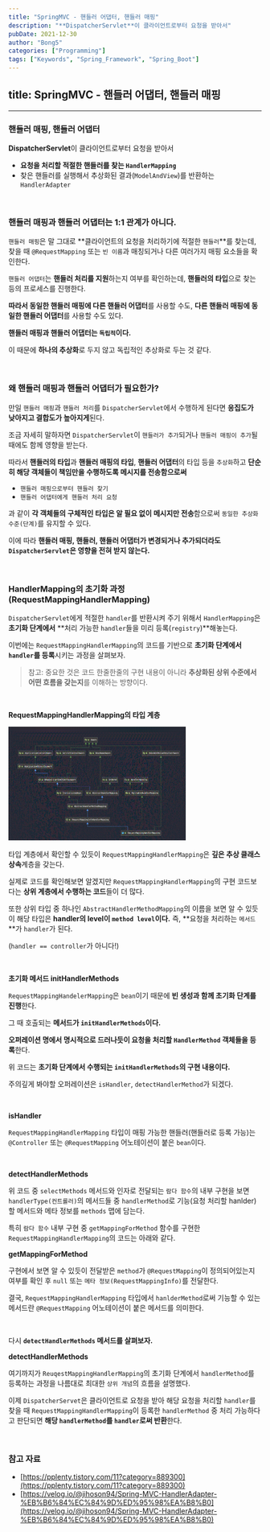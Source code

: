 ```yaml
---
title: "SpringMVC - 핸들러 어댑터, 핸들러 매핑"
description: "**DispatcherServlet**이 클라이언트로부터 요청을 받아서"
pubDate: 2021-12-30
author: "Bong5"
categories: ["Programming"]
tags: ["Keywords", "Spring_Framework", "Spring_Boot"]
---
```



## title: SpringMVC - 핸들러 어댑터, 핸들러 매핑

---

### 핸들러 매핑, 핸들러 어댑터

**DispatcherServlet**이 클라이언트로부터 요청을 받아서

- **요청을 처리할 적절한 핸들러를 찾는 `HandlerMapping`**
- 찾은 핸들러를 실행해서 추상화된 결과(`ModelAndView`)를 반환하는 `HandlerAdapter`

<br>

### 핸들러 매핑과 핸들러 어댑터는 1:1 관계가 아니다.

`핸들러 매핑`은 말 그대로 **클라이언트의 요청을 처리하기에 적절한 `핸들러`**를 찾는데, 찾을 때 `@RequestMapping` 또는 `빈 이름`과 매칭되거나 다른 여러가지 매핑 요소들을 확인한다.

`핸들러 어댑터`는 **핸들러 처리를 지원**하는지 여부를 확인하는데, **핸들러의 타입**으로 찾는 등의 프로세스를 진행한다.

**따라서 동일한 핸들러 매핑에 다른 핸들러 어댑터**를 사용할 수도, **다른 핸들러 매핑에 동일한 핸들러 어댑터**를 사용할 수도 있다.

**핸들러 매핑과 핸들러 어댑터는 `독립적`이다.**

이 때문에 **하나의 추상화**로 두지 않고 독립적인 추상화로 두는 것 같다.

<br>

### 왜 핸들러 매핑과 핸들러 어댑터가 필요한가?

만일 `핸들러 매핑`과 `핸들러 처리`를 `DispatcherServlet`에서 수행하게 된다면 **응집도가 낮아지고 결합도가 높아지게**된다.

조금 자세히 말하자면 `DispatcherServlet`이 `핸들러가 추가`되거나 `핸들러 매핑이 추가`될 때에도 함께 영향을 받는다.

따라서 **핸들러의 타입**과 **핸들러 매핑의 타입**, **핸들러 어댑터**의 타입 등을 `추상화`하고 **단순히 해당 객체들이 책임만을 수행하도록 메시지를 전송함으로써**

- `핸들러 매핑으로부터 핸들러 찾기`
- `핸들러 어댑터에게 핸들러 처리 요청`

과 같이 **각 객체들의 구체적인 타입은 알 필요 없이 메시지만 전송**함으로써 `동일한 추상화 수준(단계)`를 유지할 수 있다.

이에 따라 **핸들러 매핑, 핸들러, 핸들러 어댑터가 변경되거나 추가되더라도 `DispatcherServlet`은 영향을 전혀 받지 않는다.**

<br>

### HandlerMapping의 초기화 과정(RequestMappingHandlerMapping)

`DispatcherServlet`에게 적절한 `handler`를 반환시켜 주기 위해서 `HandlerMapping`은 **초기화 단계에서** **처리 가능한 `handler`들을 미리 등록(`registry`)**해놓는다.

이번에는 `RequestMappingHandlerMapping`의 코드를 기반으로 **초기화 단계에서 `handler`를 등록**시키는 과정을 살펴보자.

> 참고: 중요한 것은 코드 한줄한줄의 구현 내용이 아니라 **추상화된 상위 수준에서 어떤 흐름을 갖는지**를 이해하는 방향이다.
>

<br>

**RequestMappingHandlerMapping의 타입 계층**

<img src="/assets/img/spring/img1.GIF" width="70%" height="auto" >

타입 계층에서 확인할 수 있듯이 `RequestMappingHandlerMapping`은 **깊은 추상 클래스 상속**계층을 갖는다.

실제로 코드를 확인해보면 알겠지만 `RequestMappingHandlerMapping`의 구현 코드보다는 **상위 계층에서 수행하는 코드**들이 더 많다.

또한 상위 타입 중 하나인 `AbstractHandlerMethodMapping`의 이름을 보면 알 수 있듯이 해당 타입은 **handler의 level이 `method level`이다.** 즉, **요청을 처리하는 `메서드`**가 `handler`가 된다.

(`handler == controller`가 아니다!)

<br>

**초기화 메서드 initHandlerMethods**

`RequestMappingHandelerMapping`은 `bean`이기 때문에 **빈 생성과 함께 초기화 단계를 진행**한다.

그 때 호출되는 **메서드가 `initHandlerMethods`이다.**

**오퍼레이션 명에서 명시적으로 드러나듯이 요청을 처리할 `HandlerMethod` 객체들을 등록**한다.

<script src="https://gist.github.com/BongHoLee/a75a52d903d28010f9d5804ed00c5bd3.js"></script>

위 코드는 **초기화 단계에서 수행되는 `initHandlerMethods`의 구현 내용이다.**

주의깊게 봐야할 오퍼레이션은 `isHandler`, `detectHandlerMethod`가 되겠다.

<br>

**isHandler**

<script src="https://gist.github.com/BongHoLee/18acc11c834061f716e97a92fabaed41.js"></script>

`RequestMappingHandlerMapping` 타입이 매핑 가능한 핸들러(핸들러로 등록 가능)는 `@Controller` 또는 `@RequestMapping` 어노테이션이 붙은 `bean`이다.

<br>

**detectHandlerMethods**

<script src="https://gist.github.com/BongHoLee/dbdd596a790d993496793666cbb33ffa.js"></script>

위 코드 중 `selectMethods` 메서드와 인자로 전달되는 `람다 함수`의 내부 구현을 보면 `handlerType(컨트롤러)`의 메서드들 중 `handlerMethod`로 기능(요청 처리할 hanlder)할 메서드와 메타 정보를 `methods` 맵에 담는다.

특히 `람다 함수` 내부 구현 중 `getMappingForMethod` 함수를 구현한 `RequestMappingHandlerMapping`의 코드는 아래와 같다.

**getMappingForMethod**

<script src="https://gist.github.com/BongHoLee/9cec9f0f63bf839059ec65421aaacdd8.js"></script>

구현에서 보면 알 수 있듯이 전달받은 `method`가 `@RequestMapping`이 정의되어있는지 여부를 확인 후 `null` 또는 `메타 정보(RequestMappingInfo)`를 전달한다.

결국, `RequestMappingHandlerMapping` 타입에서 `hanlderMethod`로써 기능할 수 있는 메서드란 `@RequestMapping` 어노테이션이 붙은 메서드를 의미한다.

<br>

다시 **`detectHandlerMethods` 메서드를 살펴보자.**

**detectHandlerMethods**

<script src="https://gist.github.com/BongHoLee/e1ecd6d8cd8accf470ee606591f59e0e.js"></script>

여기까지가 `ReuqestMappingHandlerMapping`의 초기화 단계에서 `handlerMethod`를 등록하는 과정을 나름대로 최대한 `상위 개념`의 흐름을 설명했다.

이제 `DispatcherServet`은 클라이언트로 요청을 받아 해당 요청을 처리할 `handler`를 찾을 때 `RequestMappingHandlerMapping`이 등록한 `handlerMethod` 중 처리 가능하다고 판단되면 **해당 `handlerMethod`를 `handler`로써 반환**한다.

<br>

### 참고 자료
- [https://pplenty.tistory.com/11?category=889300](https://pplenty.tistory.com/11?category=889300)
- [https://velog.io/@jihoson94/Spring-MVC-HandlerAdapter-%EB%B6%84%EC%84%9D%ED%95%98%EA%B8%B0](https://velog.io/@jihoson94/Spring-MVC-HandlerAdapter-%EB%B6%84%EC%84%9D%ED%95%98%EA%B8%B0)